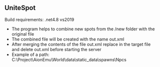 UniteSpot 
--- 
Build requirements: .net4.8 vs2019

- The program helps to combine new spots from the /new folder with the original file
- The combined file will be created with the name out.xml
- After merging the contents of the file out.xml replace in the target file and delete out.xml before starting the server
- Example of a path: C:\Project\AionEmu\World\data\static_data\spawns\Npcs